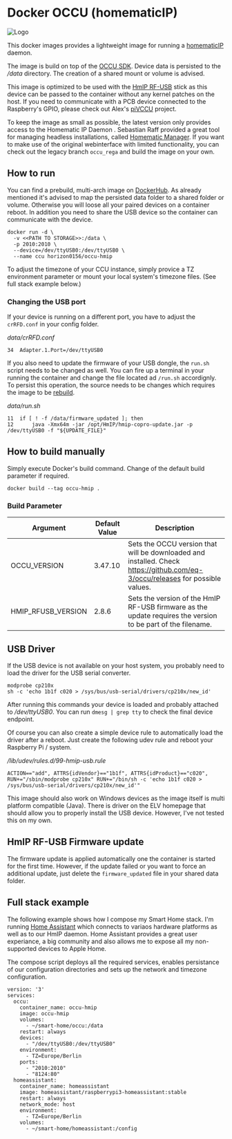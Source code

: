 # Docker OCCU (homematicIP)
![Logo](https://www.homematic-ip.com/downloads/hmip/grafik/logo.png)

This docker images provides a lightweight image for running a [homematicIP](https://www.homematic-ip.com) daemon.

The image is build on top of the [OCCU SDK](https://github.com/eq-3/occu). Device data is persisted to the _/data_ directory. The creation of a shared mount or volume is advised.

This image is optimized to be used with the [HmIP RF-USB](https://de.elv.com/elv-homematic-ip-arr-bausatz-rf-usb-stick-fuer-alternative-steuerungsplattformen-hmip-rfusb-fuer-smart-home-hausautomation-152306) stick as this device can be passed to the container without any kernel patches on the host. If you need to communicate with a PCB device connected to the Raspberry's GPIO, please check out Alex's [piVCCU](https://github.com/alexreinert/piVCCU) project. 

To keep the image as small as possible, the latest version only provides access to the Homematic IP Daemon . Sebastian Raff provided a great tool for managing headless installations, called [Homematic Manager](https://github.com/hobbyquaker/homematic-manager). If you want to make use of the original webinterface with limited functionality, you can check out the legacy branch `occu_rega` and build the image on your own.

## How to run
You can find a prebuild, multi-arch image on [DockerHub](https://hub.docker.com/r/horizon0156/occu-hmip). As already mentioned it's advised to map the persisted data folder to a shared folder or volume. Otherwise you will loose all your paired devices on a container reboot. In addition you need to share the USB device so the container can communicate with the device.

```
docker run -d \
  -v <<PATH TO STORAGE>>:/data \
  -p 2010:2010 \
  --device=/dev/ttyUSB0:/dev/ttyUSB0 \
  --name ccu horizon0156/occu-hmip
```

To adjust the timezone of your CCU instance, simply provice a TZ environment parameter or mount your local system's timezone files. (See full stack example below.)

### Changing the USB port
If your device is running on a different port, you have to adjust the `crRFD.conf` in your config folder. 

_data/crRFD.conf_
```
34  Adapter.1.Port=/dev/ttyUSB0
```

If you also need to update the firmware of your USB dongle, the `run.sh` script needs to be changed as well. You can fire up a terminal in your running the container and change the file located ad `/run.sh` accordignly. To persist this operation, the source needs to be changes which requires the image to be [rebuild](#how-to-build-manually).

_data/run.sh_
```
11  if [ ! -f /data/firmware_updated ]; then
12      java -Xmx64m -jar /opt/HmIP/hmip-copro-update.jar -p /dev/ttyUSB0 -f "${UPDATE_FILE}"
```

## How to build manually
Simply execute Docker's build command. Change of the default build parameter if required.

```
docker build --tag occu-hmip .
```

### Build Parameter
| Argument | Default Value | Description
|--|--|--|
|OCCU_VERSION|3.47.10|Sets the OCCU version that will be downloaded and installed. Check https://github.com/eq-3/occu/releases for possible values. |
|HMIP_RFUSB_VERSION|2.8.6|Sets the version of the HmIP RF-USB firmware as the update requires the version to be part of the filename. |

## USB Driver
If the USB device is not available on your host system, you probably need to load the driver for the USB serial converter. 

```
modprobe cp210x
sh -c 'echo 1b1f c020 > /sys/bus/usb-serial/drivers/cp210x/new_id' 
```

After running this commands your device is loaded and probably attached to _/dev/ttyUSB0_. You can run `dmesg | grep tty` to check the final device endpoint.

Of course you can also create a simple device rule to automatically load the driver after a reboot. Just create the following udev rule and reboot your Raspberry Pi / system.

_/lib/udev/rules.d/99-hmip-usb.rule_
```
ACTION=="add", ATTRS{idVendor}=="1b1f", ATTRS{idProduct}=="c020", RUN+="/sbin/modprobe cp210x" RUN+="/bin/sh -c 'echo 1b1f c020 > /sys/bus/usb-serial/drivers/cp210x/new_id'"
```

This image should also work on Windows devices as the image itself is multi platform compatible (Java). There is driver on the ELV homepage that should allow you to properly install the USB device. However, I've not tested this on my own.

## HmIP RF-USB Firmware update
The firmware update is applied automatically one the container is started for the first time. However, if the update failed or you want to force an additional update, just delete the `firmware_updated` file in your shared data folder.

## Full stack example
The following example shows how I compose my Smart Home stack. I'm running [Home Assistant](https://www.home-assistant.io/) which connects to variaos hardware platforms as well as to our HmIP daemon. Home Assistant provides a great user experiance, a big community and also allows me to expose all my non-supported devices to Apple Home. 

The compose script deploys all the required services, enables persistance of our configuration directories and sets up the network and timezone configuration. 

```
version: '3'
services:
  occu:
    container_name: occu-hmip
    image: occu-hmip
    volumes:
      - ~/smart-home/occu:/data
    restart: always
    devices:
      - "/dev/ttyUSB0:/dev/ttyUSB0"
    environment:
      - TZ=Europe/Berlin
    ports:
      - "2010:2010"
      - "8124:80"
  homeassistant:
    container_name: homeassistant
    image: homeassistant/raspberrypi3-homeassistant:stable
    restart: always
    network_mode: host
    environment:
      - TZ=Europe/Berlin
    volumes:
      - ~/smart-home/homeassistant:/config
```
